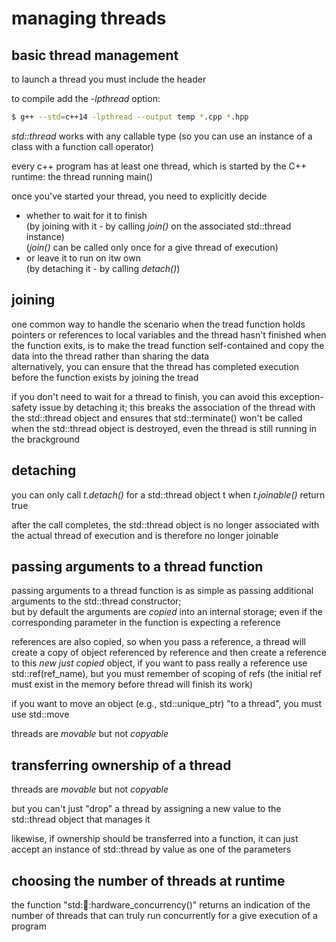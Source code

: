 managing threads
================

basic thread management
-----------------------

to launch a thread you must include the *<thread>* header

to compile add the *-lpthread* option:
```sh
$ g++ --std=c++14 -lpthread --output temp *.cpp *.hpp
```

*std::thread* works with any callable type (so you can use an 
instance of a class with a function call operator)

every c++ program has at least one thread, which is started by 
the C++ runtime: the thread running main()

once you've started your thread, you need to explicitly decide 
- whether to wait for it to finish  
  (by joining with it - by calling *join()* on the associated 
   std::thread instance)  
  (*join()* can be called only once for a give thread of execution)
- or leave it to run on itw own  
 (by detaching it - by calling *detach()*)


joining
-------

one common way to handle the scenario when the tread function holds
pointers or references to local variables and the thread hasn't 
finished when the function exits, is to make the tread function
self-contained and copy the data into the thread rather than 
sharing the data  
alternatively, you can ensure that the thread has completed execution
before the function exists by joining the tread

if you don't need to wait for a thread to finish, you can avoid this
exception-safety issue by detaching it; 
this breaks the association of the thread with the std::thread object
and ensures that std::terminate() won't be called when the
std::thread object is destroyed, even the thread is still running
in the brackground


detaching
---------

you can only call *t.detach()* for a std::thread object t when
*t.joinable()* return true

after the call completes, the std::thread object is no longer 
associated with the actual thread of execution and is therefore
no longer joinable


passing arguments to a thread function
--------------------------------------

passing arguments to a thread function is as simple as passing 
additional arguments to the std::thread constructor;  
but by default the arguments are *copied* into an internal storage;
even if the corresponding parameter in the function is expecting
a reference

references are also copied, so when you pass a reference, a thread
will create a copy of object referenced by reference and then create
a reference to this *new just copied* object, if you want to pass
really a reference use std::ref(ref_name), but you must remember
of scoping of refs (the initial ref must exist in the memory before
thread will finish its work)

if you want to move an object (e.g., std::unique_ptr) "to a thread",
you must use std::move

threads are *movable* but not *copyable*


transferring ownership of a thread
----------------------------------

threads are *movable* but not *copyable*

but you can't just "drop" a thread by assigning a new value to
the std::thread object that manages it

likewise, if ownership should be transferred into a function, it can
just accept an instance of std::thread by value as one of the
parameters


choosing the number of threads at runtime
-----------------------------------------

the function "std::thread::hardware_concurrency()" returns an 
indication of the number of threads that can truly run concurrently
for a give execution of a program

